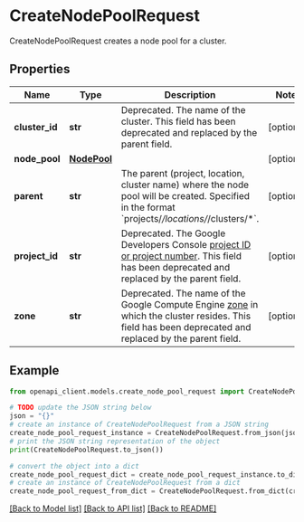 # CreateNodePoolRequest

CreateNodePoolRequest creates a node pool for a cluster.

## Properties

Name | Type | Description | Notes
------------ | ------------- | ------------- | -------------
**cluster_id** | **str** | Deprecated. The name of the cluster. This field has been deprecated and replaced by the parent field. | [optional] 
**node_pool** | [**NodePool**](NodePool.md) |  | [optional] 
**parent** | **str** | The parent (project, location, cluster name) where the node pool will be created. Specified in the format &#x60;projects/*/locations/*/clusters/*&#x60;. | [optional] 
**project_id** | **str** | Deprecated. The Google Developers Console [project ID or project number](https://cloud.google.com/resource-manager/docs/creating-managing-projects). This field has been deprecated and replaced by the parent field. | [optional] 
**zone** | **str** | Deprecated. The name of the Google Compute Engine [zone](https://cloud.google.com/compute/docs/zones#available) in which the cluster resides. This field has been deprecated and replaced by the parent field. | [optional] 

## Example

```python
from openapi_client.models.create_node_pool_request import CreateNodePoolRequest

# TODO update the JSON string below
json = "{}"
# create an instance of CreateNodePoolRequest from a JSON string
create_node_pool_request_instance = CreateNodePoolRequest.from_json(json)
# print the JSON string representation of the object
print(CreateNodePoolRequest.to_json())

# convert the object into a dict
create_node_pool_request_dict = create_node_pool_request_instance.to_dict()
# create an instance of CreateNodePoolRequest from a dict
create_node_pool_request_from_dict = CreateNodePoolRequest.from_dict(create_node_pool_request_dict)
```
[[Back to Model list]](../README.md#documentation-for-models) [[Back to API list]](../README.md#documentation-for-api-endpoints) [[Back to README]](../README.md)


